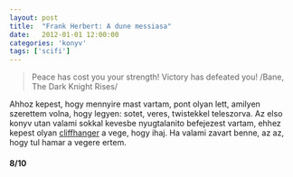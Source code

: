 ```yaml
---
layout: post
title:  "Frank Herbert: A dune messiasa"
date:   2012-01-01 12:00:00
categories: 'konyv'
tags: ['scifi']
---
```

<blockquote>
Peace has cost you your strength! Victory has defeated you!
/Bane, The Dark Knight Rises/
</blockquote>

Ahhoz kepest, hogy mennyire mast vartam, pont olyan lett, amilyen szerettem volna, hogy legyen: sotet, veres, twistekkel teleszorva. Az elso konyv utan valami sokkal kevesbe nyugtalanito befejezest vartam, ehhez kepest olyan <a href="https://hu.wikipedia.org/wiki/Cliffhanger">cliffhanger</a> a vege, hogy ihaj. Ha valami zavart benne, az az, hogy tul hamar a vegere ertem.

<h4>8/10</h4>